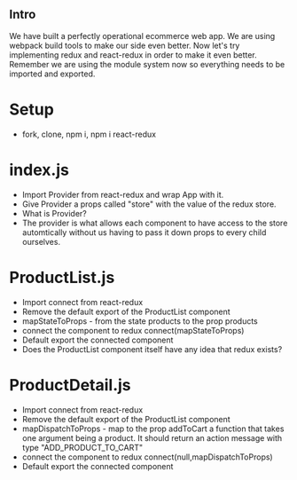 ## Intro
We have built a perfectly operational ecommerce web app. We are using webpack build tools to make our side even better. Now let's try implementing redux and react-redux in order to make it even better. Remember we are using the module system now so everything needs to be imported and exported. 

# Setup
* fork, clone, npm i, npm i react-redux

# index.js
* Import Provider from react-redux and wrap App with it.
* Give Provider a props called "store" with the value of the redux store.
* What is Provider?
* The provider is what allows each component to have access to the store automtically without us having to pass it down props to every child ourselves.

# ProductList.js
* Import connect from react-redux
* Remove the default export of the ProductList component
* mapStateToProps  - from the state products to the prop products
* connect the component to redux connect(mapStateToProps)
* Default export the connected component
* Does the ProductList component itself have any idea that redux exists?

# ProductDetail.js
* Import connect from react-redux
* Remove the default export of the ProductList component
* mapDispatchToProps  - map to the prop addToCart a function that takes one argument being a product. It should return an action message with type "ADD_PRODUCT_TO_CART"
* connect the component to redux connect(null,mapDispatchToProps)
* Default export the connected component
